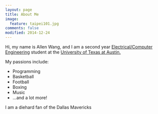 ```yaml
---
layout: page
title: About Me
image:
  feature: taipei101.jpg
comments: false
modified: 2014-12-24
---
```


Hi, my name is Allen Wang, and I am a second year <a href="http://ece.utexas.edu">Electrical/Computer Engineering</a> student at the <a href="http://utexas.edu">University of Texas at Austin.</a> 

My passions include:

* Programming
* Basketball
* Football
* Boxing
* Music
* ...and a lot more!   

I am a diehard fan of the Dallas Mavericks 
